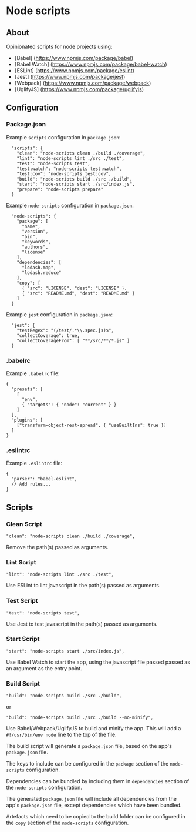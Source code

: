 # Node scripts

## About

Opinionated scripts for node projects using:

* [Babel] (https://www.npmjs.com/package/babel)
* [Babel Watch] (https://www.npmjs.com/package/babel-watch)
* [ESLint] (https://www.npmjs.com/package/eslint)
* [Jest] (https://www.npmjs.com/package/jest)
* [Webpack] (https://www.npmjs.com/package/webpack)
* [UglifyJS] (https://www.npmjs.com/package/uglifyjs)

## Configuration

### Package.json

Example `scripts` configuration in `package.json`:

```
  "scripts": {
    "clean": "node-scripts clean ./build ./coverage",
    "lint": "node-scripts lint ./src ./test",
    "test": "node-scripts test",
    "test:watch": "node-scripts test:watch",
    "test:cov": "node-scripts test:cov",
    "build": "node-scripts build ./src ./build",
    "start": "node-scripts start ./src/index.js",
    "prepare": "node-scripts prepare"
  }
```

Example `node-scripts` configuration in `package.json`:

```
  "node-scripts": {
    "package": [
      "name",
      "version",
      "bin",
      "keywords",
      "authors",
      "license"
    ],
    "dependencies": [
      "lodash.map",
      "lodash.reduce"
    ],
    "copy": [
      { "src": "LICENSE", "dest": "LICENSE" },
      { "src": "README.md", "dest": "README.md" }
    ]
  }
```

Example `jest` configuration in `package.json`:

```
  "jest": {
    "testRegex": "(/test/.*\\.spec.js)$",
    "collectCoverage": true,
    "collectCoverageFrom": [ "**/src/**/*.js" ]
  }
```

### .babelrc

Example `.babelrc` file:

```
{
  "presets": [
    [
      "env",
      { "targets": { "node": "current" } }
    ]
  ],
  "plugins": [
    ["transform-object-rest-spread", { "useBuiltIns": true }]
  ]
}
```

### .eslintrc

Example `.eslintrc` file:

```
{
  "parser": "babel-eslint",
  // Add rules...
}
```

## Scripts

### Clean Script

`"clean": "node-scripts clean ./build ./coverage",`

Remove the path(s) passed as arguments.

### Lint Script

`"lint": "node-scripts lint ./src ./test",`

Use ESLint to lint javascript in the path(s) passed as arguments.

### Test Script

`"test": "node-scripts test",`

Use Jest to test javascript in the path(s) passed as arguments.

### Start Script

`"start": "node-scripts start ./src/index.js",`

Use Babel Watch to start the app, using the javascript file passed passed as an argument as the entry point.

### Build Script

`"build": "node-scripts build ./src ./build",`

or

`"build": "node-scripts build ./src ./build --no-minify",`

Use Babel/Webpack/UglifyJS to build and minify the app. This will add a `#!/usr/bin/env node` line to the top of the file.

The build script will generate a `package.json` file, based on the app's `package.json` file.

The keys to include can be configured in the `package` section of the `node-scripts` configuration.

Dependencies can be bundled by including them in `dependencies` section of the `node-scripts` configuration.

The generated `package.json` file will include all dependencies from the app's `package.json` file, except dependencies which have been bundled.

Artefacts which need to be copied to the build folder can be configured in the `copy` section of the `node-scripts` configuration.